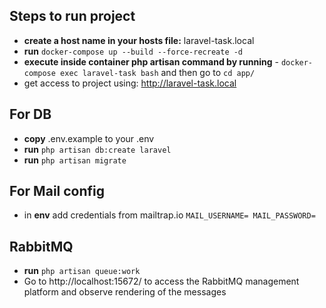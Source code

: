 ## Steps to run project

 - **create a host name in your hosts file:** laravel-task.local
 - **run** `docker-compose up --build --force-recreate -d`
 - **execute inside container php artisan command by running** - `docker-compose exec laravel-task bash` 
    and then go to `cd app/`
 - get access to project using: http://laravel-task.local


## For DB
 - **copy** .env.example to your .env
 - **run** `php artisan db:create laravel`
 - **run** `php artisan migrate` 
 
## For Mail config
 - in **env** add credentials from mailtrap.io 
  `MAIL_USERNAME=
   MAIL_PASSWORD=`
   
## RabbitMQ
 - **run** `php artisan queue:work`
 - Go to http://localhost:15672/ to access the RabbitMQ management platform and observe rendering of the messages
